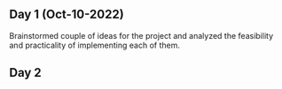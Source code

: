 ## Day 1 (Oct-10-2022)

Brainstormed couple of ideas for the project and analyzed the feasibility and practicality of implementing each of them.

## Day 2
